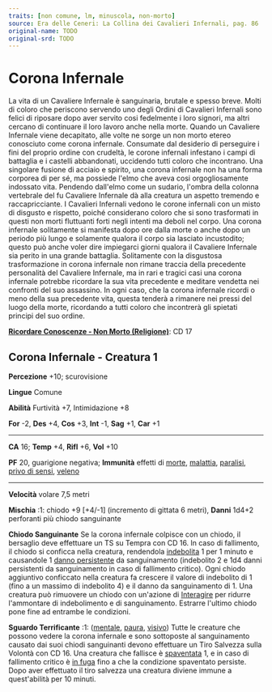 ```yaml
---
traits: [non comune, lm, minuscola, non-morto]
source: Era delle Ceneri: La Collina dei Cavalieri Infernali, pag. 86
original-name: TODO
original-srd: TODO
---
```


# Corona Infernale

La vita di un Cavaliere Infernale è sanguinaria, brutale e spesso breve. Molti
di coloro che periscono servendo uno degli Ordini di Cavalieri Infernali sono
felici di riposare dopo aver servito cosi fedelmente i loro signori, ma altri
cercano di continuare il loro lavoro anche nella morte. Quando un Cavaliere
Infernale viene decapitato, alle volte ne sorge un non morto etereo conosciuto
come corona infernale. Consumate dal desiderio di perseguire i fini del proprio
ordine con crudeltà, le corone infernali infestano i campi di battaglia e i
castelli abbandonati, uccidendo tutti coloro che incontrano. Una singolare
fusione di acciaio e spirito, una corona infernale non ha una forma corporea di
per sé, ma possiede l'elmo che aveva cosi orgogliosamente indossato vita.
Pendendo dall'elmo come un sudario, l'ombra della colonna vertebrale del fu
Cavaliere Infernale dà alla creatura un aspetto tremendo e raccapricciante. I
Cavalieri Infernali vedono le corone infernali con un misto di disgusto e
rispetto, poiché considerano coloro che si sono trasformati in questi non morti
fluttuanti forti negli intenti ma deboli nel corpo. Una corona infernale
solitamente si manifesta dopo ore dalla morte o anche dopo un periodo più lungo
e solamente qualora il corpo sia lasciato incustodito; questo può anche voler
dire impiegarci giorni qualora il Cavaliere Infernale sia perito in una grande
battaglia. Solitamente con la disgustosa trasformazione in corona infernale non
rimane traccia della precedente personalità del Cavaliere Infernale, ma in rari
e tragici casi una corona infernale potrebbe ricordare la sua vita precedente e
meditare vendetta nei confronti del suo assassino. In ogni caso, che la corona
infernale ricordi o meno della sua precedente vita, questa tenderà a rimanere
nei pressi del luogo della morte, ricordando a tutti coloro che incontrerà gli
spietati principi del suo ordine.

**[Ricordare Conoscenze - Non Morto (Religione)](/azioni/abilita/ricordare-conoscenze)**:
CD 17

## Corona Infernale - Creatura 1

**Percezione** +10; scurovisione

**Lingue** Comune

**Abilità** Furtività +7, Intimidazione +8

**For** -2, **Des** +4, **Cos** +3, **Int** -1, **Sag** +1, **Car** +1

---

**CA** 16; **Temp** +4, **Rifl** +6, **Vol** +10

**PF** 20, guarigione negativa; **Immunità** effetti di [morte](/tratti/morte),
[malattia](/tratti/malattia), [paralisi](/condizioni/paralizzato),
[privo di sensi](/condizioni/privo-di-sensi), [veleno](/tratti/veleno)

---

**Velocità** volare 7,5 metri

**Mischia** :1: chiodo +9 \[+4/-1] (incremento di gittata 6 metri), **Danni**
1d4+2 perforanti più chiodo sanguinante

**Chiodo Sanguinante** Se la corona infernale colpisce con un chiodo, il
bersaglio deve effettuare un TS su Tempra con CD 16. ln caso di fallimento, il
chiodo si conficca nella creatura, rendendola
[indebolita](/condizioni/indebolito) 1 per 1 minuto e causandole 1
[danno persistente](/condizioni/danno-persistente) da sanguinamento (indebolito
2 e 1d4 danni persistenti da sanguinamento in caso di fallimento critico). Ogni
chiodo aggiuntivo conficcato nella creatura fa crescere il valore di indebolito
di 1 (fino a un massimo di indebolito 4) e il danno da sanguinamento di 1. Una
creatura può rimuovere un chiodo con un'azione di
[Interagire](/azioni/base/interagire) per ridurre l'ammontare di indebolimento e
di sanguinamento. Estrarre l'ultimo chiodo pone fine ad entrambe le condizioni.

**Sguardo Terrificante** :1: ([mentale](/tratti/mentale),
[paura](/tratti/paura), [visivo](/tratti/visivo)) Tutte le creature che possono
vedere la corona infernale e sono sottoposte al sanguinamento causato dai suoi
chiodi sanguinanti devono effettuare un Tiro Salvezza sulla Volontà con CD 16.
Una creatura che fallisce è [spaventata](/condizioni/spaventato) 1, e in caso di
fallimento critico è [in fuga](/condizioni/in-fuga) fino a che la condizione
spaventato persiste. Dopo aver effettuato il tiro salvezza una creatura diviene
immune a quest'abilità per 10 minuti.
